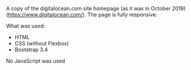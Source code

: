 A copy of the digitalocean.com site homepage (as it was in October 2019) (https://www.digitalocean.com/).
The page is fully responsive.

What was used:
- HTML
- CSS (without Flexbox)
- Bootstrap 3.4

No JavaScript was used